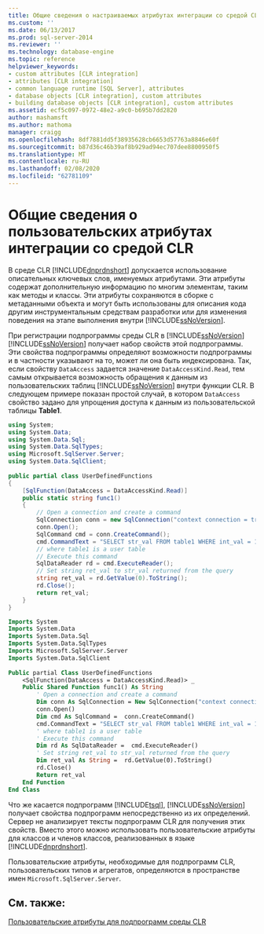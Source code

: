 ```yaml
---
title: Общие сведения о настраиваемых атрибутах интеграции со средой CLR | Документация Майкрософт
ms.custom: ''
ms.date: 06/13/2017
ms.prod: sql-server-2014
ms.reviewer: ''
ms.technology: database-engine
ms.topic: reference
helpviewer_keywords:
- custom attributes [CLR integration]
- attributes [CLR integration]
- common language runtime [SQL Server], attributes
- database objects [CLR integration], custom attributes
- building database objects [CLR integration], custom attributes
ms.assetid: ecf5c097-0972-48e2-a9c0-b695b7dd2820
author: mashamsft
ms.author: mathoma
manager: craigg
ms.openlocfilehash: 8df7881dd5f38935628cb6653d57763a8846e60f
ms.sourcegitcommit: b87d36c46b39af8b929ad94ec707dee8800950f5
ms.translationtype: MT
ms.contentlocale: ru-RU
ms.lasthandoff: 02/08/2020
ms.locfileid: "62781109"
---
```

# <a name="overview-of-clr-integration-custom-attributes"></a>Общие сведения о пользовательских атрибутах интеграции со средой CLR
  В среде CLR [!INCLUDE[dnprdnshort](../../includes/dnprdnshort-md.md)] допускается использование описательных ключевых слов, именуемых атрибутами. Эти атрибуты содержат дополнительную информацию по многим элементам, таким как методы и классы. Эти атрибуты сохраняются в сборке с метаданными объекта и могут быть использованы для описания кода другим инструментальным средствам разработки или для изменения поведения на этапе выполнения внутри [!INCLUDE[ssNoVersion](../../includes/ssnoversion-md.md)].  
  
 При регистрации подпрограммы среды CLR в [!INCLUDE[ssNoVersion](../../includes/ssnoversion-md.md)][!INCLUDE[ssNoVersion](../../includes/ssnoversion-md.md)] получает набор свойств этой подпрограммы. Эти свойства подпрограммы определяют возможности подпрограммы и в частности указывают на то, может ли она быть индексирована. Так, если свойству `DataAccess` задается значение `DataAccessKind.Read`, тем самым открывается возможность обращения к данным из пользовательских таблиц [!INCLUDE[ssNoVersion](../../includes/ssnoversion-md.md)] внутри функции CLR. В следующем примере показан простой случай, в котором `DataAccess` свойство задано для упрощения доступа к данным из пользовательской таблицы **Table1**.  
  
```csharp  
using System;  
using System.Data;  
using System.Data.Sql;  
using System.Data.SqlTypes;  
using Microsoft.SqlServer.Server;  
using System.Data.SqlClient;  
  
public partial class UserDefinedFunctions  
{  
    [SqlFunction(DataAccess = DataAccessKind.Read)]  
    public static string func1()  
    {  
        // Open a connection and create a command  
        SqlConnection conn = new SqlConnection("context connection = true");  
        conn.Open();  
        SqlCommand cmd = conn.CreateCommand();  
        cmd.CommandText = "SELECT str_val FROM table1 WHERE int_val = 10";  
        // where table1 is a user table  
        // Execute this command   
        SqlDataReader rd = cmd.ExecuteReader();  
        // Set string ret_val to str_val returned from the query  
        string ret_val = rd.GetValue(0).ToString();  
        rd.Close();  
        return ret_val;  
    }  
}  
```  
  
```vb  
Imports System  
Imports System.Data  
Imports System.Data.Sql  
Imports System.Data.SqlTypes  
Imports Microsoft.SqlServer.Server  
Imports System.Data.SqlClient  
  
Public partial Class UserDefinedFunctions  
    <SqlFunction(DataAccess = DataAccessKind.Read)> _   
    Public Shared Function func1() As String  
        ' Open a connection and create a command  
        Dim conn As SqlConnection = New SqlConnection("context connection = true")   
        conn.Open()  
        Dim cmd As SqlCommand =  conn.CreateCommand()   
        cmd.CommandText = "SELECT str_val FROM table1 WHERE int_val = 10"  
        ' where table1 is a user table  
        ' Execute this command   
        Dim rd As SqlDataReader =  cmd.ExecuteReader()   
        ' Set string ret_val to str_val returned from the query  
        Dim ret_val As String =  rd.GetValue(0).ToString()   
        rd.Close()  
        Return ret_val  
    End Function  
End Class  
```  
  
 Что же касается подпрограмм [!INCLUDE[tsql](../../includes/tsql-md.md)], [!INCLUDE[ssNoVersion](../../includes/ssnoversion-md.md)] получает свойства подпрограмм непосредственно из их определений. Сервер не анализирует тексты подпрограмм CLR для получения этих свойств. Вместо этого можно использовать пользовательские атрибуты для классов и членов классов, реализованных в языке [!INCLUDE[dnprdnshort](../../includes/dnprdnshort-md.md)].  
  
 Пользовательские атрибуты, необходимые для подпрограмм CLR, пользовательских типов и агрегатов, определяются в пространстве имен `Microsoft.SqlServer.Server`.  
  
## <a name="see-also"></a>См. также:  
 [Пользовательские атрибуты для подпрограмм среды CLR](../../relational-databases/clr-integration/database-objects/clr-integration-custom-attributes-for-clr-routines.md)  
  
  
